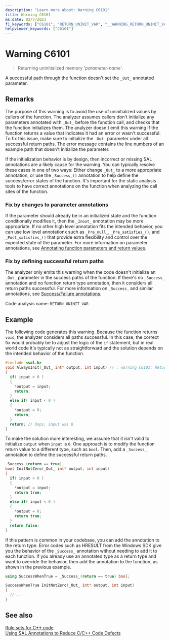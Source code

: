 ```yaml
---
description: "Learn more about: Warning C6101"
title: Warning C6101
ms.date: 02/7/2023
f1_keywords: ["C6101", "RETURN_UNINIT_VAR", "__WARNING_RETURN_UNINIT_VAR"]
helpviewer_keywords: ["C6101"]
---
```

# Warning C6101

> Returning uninitialized memory '*parameter-name*'.

A successful path through the function doesn't set the `_Out_` annotated parameter.

## Remarks

The purpose of this warning is to avoid the use of uninitialized values by callers of the function. The analyzer assumes callers don't initialize any parameters annotated with `_Out_` before the function call, and checks that the function initializes them. The analyzer doesn't emit this warning if the function returns a value that indicates it had an error or wasn't successful. To fix this issue, make sure to initialize the `_Out_` parameter under all successful return paths. The error message contains the line numbers of an example path that doesn't initialize the parameter.

If the initialization behavior is by design, then incorrect or missing SAL annotations are a likely cause for the warning. You can typically resolve these cases in one of two ways: Either change `_Out_` to a more appropriate annotation, or use the `_Success_()` annotation to help define the success/error states of the function. It's important for the static analysis tools to have correct annotations on the function when analyzing the call sites of the function.

### Fix by changes to parameter annotations

If the parameter should already be in an initialized state and the function conditionally modifies it, then the `_Inout_` annotation may be more appropriate. If no other high level annotation fits the intended behavior, you can use low level annotationx such as `_Pre_null_`, `_Pre_satisfies_()`, and `_Post_satisfies_()` that provide extra flexibility and control over the expected state of the parameter. For more information on parameter annotations, see [Annotating function parameters and return values](./annotating-function-parameters-and-return-values.md).

### Fix by defining successful return paths

The analyzer only emits this warning when the code doesn't initialize an `_Out_` parameter in the success paths of the function. If there's no `_Success_` annotation and no function return type annotation, then it considers all return paths successful. For more information on `_Success_` and similar annotations, see [Success/Failure annotations](./annotating-function-behavior.md#successfailure-annotations).

Code analysis name: `RETURN_UNINIT_VAR`

## Example

The following code generates this warning. Because the function returns `void`, the analyzer considers all paths successful. In this case, the correct fix would probably be to adjust the logic of the `if` statement, but in real world code it's typically not as straightforward and the solution depends on the intended behavior of the function.

```cpp
#include <sal.h>
void AlwaysInit(_Out_ int* output, int input) // : warning C6101: Returning uninitialized memory '*p'.: Lines: 2, 4, 9, 14, 2
{
  if( input > 0 )
  {
    *output = input;
    return;
  }
  else if( input < 0 )
  {
    *output = 0;
    return;
  }
  return; // Oops, input was 0
}
```

To make the solution more interesting, we assume that it isn't valid to initialize `output` when `input` is `0`. One approach is to modify the function return value to a different type, such as `bool`. Then, add a `_Success_` annotation to define the successful return paths.

```cpp
_Success_(return == true)
bool InitNotZero(_Out_ int* output, int input)
{
  if( input > 0 )
  {
    *output = input;
    return true;
  }
  else if( input < 0 )
  {
    *output = 0;
    return true;
  }
  return false;
}
```

If this pattern is common in your codebase, you can add the annotation to the return type. Error codes such as HRESULT from the Windows SDK give you the behavior of the `_Success_` annotation without needing to add it to each function. If you already use an annotated type as a return type and want to override the behavior, then add the annotation to the function, as shown in the previous example.

```cpp
using SuccessWhenTrue = _Success_(return == true) bool;

SuccessWhenTrue InitNotZero(_Out_ int* output, int input)
{
  // ...
}
```

## See also

[Rule sets for C++ code](./using-rule-sets-to-specify-the-cpp-rules-to-run.md)\
[Using SAL Annotations to Reduce C/C++ Code Defects](./using-sal-annotations-to-reduce-c-cpp-code-defects.md)
